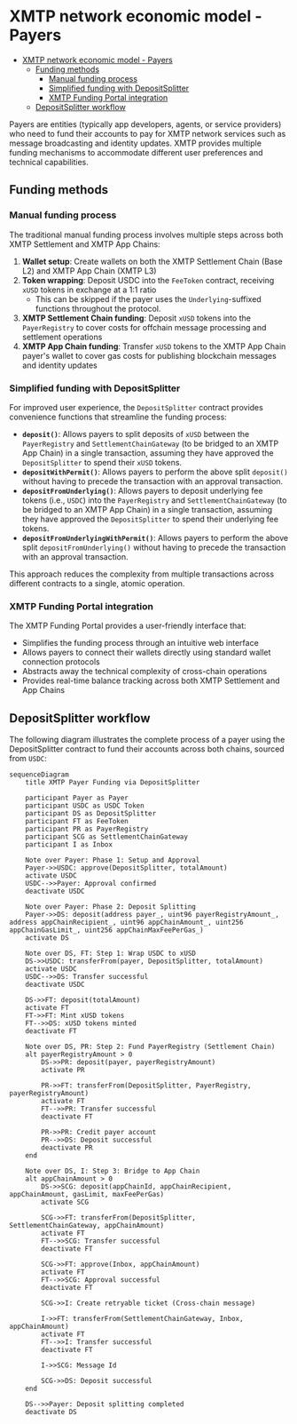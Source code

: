 # XMTP network economic model - Payers

- [XMTP network economic model - Payers](#xmtp-network-economic-model---payers)
  - [Funding methods](#funding-methods)
    - [Manual funding process](#manual-funding-process)
    - [Simplified funding with DepositSplitter](#simplified-funding-with-depositsplitter)
    - [XMTP Funding Portal integration](#xmtp-funding-portal-integration)
  - [DepositSplitter workflow](#depositsplitter-workflow)

Payers are entities (typically app developers, agents, or service providers) who need to fund their accounts to pay for XMTP network services such as message broadcasting and identity updates. XMTP provides multiple funding mechanisms to accommodate different user preferences and technical capabilities.

## Funding methods

### Manual funding process

The traditional manual funding process involves multiple steps across both XMTP Settlement and XMTP App Chains:

1. **Wallet setup**: Create wallets on both the XMTP Settlement Chain (Base L2) and XMTP App Chain (XMTP L3)
2. **Token wrapping**: Deposit USDC into the `FeeToken` contract, receiving `xUSD` tokens in exchange at a 1:1 ratio
   - This can be skipped if the payer uses the `Underlying`-suffixed functions throughout the protocol.
3. **XMTP Settlement Chain funding**: Deposit `xUSD` tokens into the `PayerRegistry` to cover costs for offchain message processing and settlement operations
4. **XMTP App Chain funding**: Transfer `xUSD` tokens to the XMTP App Chain payer's wallet to cover gas costs for publishing blockchain messages and identity updates

### Simplified funding with DepositSplitter

For improved user experience, the `DepositSplitter` contract provides convenience functions that streamline the funding process:

- **`deposit()`**: Allows payers to split deposits of `xUSD` between the `PayerRegistry` and `SettlementChainGateway` (to be bridged to an XMTP App Chain) in a single transaction, assuming they have approved the `DepositSplitter` to spend their `xUSD` tokens.
- **`depositWithPermit()`**: Allows payers to perform the above split `deposit()` without having to precede the transaction with an approval transaction.
- **`depositFromUnderlying()`**: Allows payers to deposit underlying fee tokens (i.e., `USDC`) into the `PayerRegistry` and `SettlementChainGateway` (to be bridged to an XMTP App Chain) in a single transaction, assuming they have approved the `DepositSplitter` to spend their underlying fee tokens.
- **`depositFromUnderlyingWithPermit()`**: Allows payers to perform the above split `depositFromUnderlying()` without having to precede the transaction with an approval transaction.

This approach reduces the complexity from multiple transactions across different contracts to a single, atomic operation.

### XMTP Funding Portal integration

The XMTP Funding Portal provides a user-friendly interface that:

- Simplifies the funding process through an intuitive web interface
- Allows payers to connect their wallets directly using standard wallet connection protocols
- Abstracts away the technical complexity of cross-chain operations
- Provides real-time balance tracking across both XMTP Settlement and App Chains

## DepositSplitter workflow

The following diagram illustrates the complete process of a payer using the DepositSplitter contract to fund their accounts across both chains, sourced from `USDC`:

```mermaid
sequenceDiagram
    title XMTP Payer Funding via DepositSplitter

    participant Payer as Payer
    participant USDC as USDC Token
    participant DS as DepositSplitter
    participant FT as FeeToken
    participant PR as PayerRegistry
    participant SCG as SettlementChainGateway
    participant I as Inbox

    Note over Payer: Phase 1: Setup and Approval
    Payer->>USDC: approve(DepositSplitter, totalAmount)
    activate USDC
    USDC-->>Payer: Approval confirmed
    deactivate USDC

    Note over Payer: Phase 2: Deposit Splitting
    Payer->>DS: deposit(address payer_, uint96 payerRegistryAmount_, address appChainRecipient_, uint96 appChainAmount_, uint256 appChainGasLimit_, uint256 appChainMaxFeePerGas_)
    activate DS

    Note over DS, FT: Step 1: Wrap USDC to xUSD
    DS->>USDC: transferFrom(payer, DepositSplitter, totalAmount)
    activate USDC
    USDC-->>DS: Transfer successful
    deactivate USDC

    DS->>FT: deposit(totalAmount)
    activate FT
    FT->>FT: Mint xUSD tokens
    FT-->>DS: xUSD tokens minted
    deactivate FT

    Note over DS, PR: Step 2: Fund PayerRegistry (Settlement Chain)
    alt payerRegistryAmount > 0
        DS->>PR: deposit(payer, payerRegistryAmount)
        activate PR

        PR->>FT: transferFrom(DepositSplitter, PayerRegistry, payerRegistryAmount)
        activate FT
        FT-->>PR: Transfer successful
        deactivate FT

        PR->>PR: Credit payer account
        PR-->>DS: Deposit successful
        deactivate PR
    end

    Note over DS, I: Step 3: Bridge to App Chain
    alt appChainAmount > 0
        DS->>SCG: deposit(appChainId, appChainRecipient, appChainAmount, gasLimit, maxFeePerGas)
        activate SCG

        SCG->>FT: transferFrom(DepositSplitter, SettlementChainGateway, appChainAmount)
        activate FT
        FT-->>SCG: Transfer successful
        deactivate FT

        SCG->>FT: approve(Inbox, appChainAmount)
        activate FT
        FT-->>SCG: Approval successful
        deactivate FT

        SCG->>I: Create retryable ticket (Cross-chain message)

        I->>FT: transferFrom(SettlementChainGateway, Inbox, appChainAmount)
        activate FT
        FT-->>I: Transfer successful
        deactivate FT

        I->>SCG: Message Id

        SCG->>DS: Deposit successful
    end

    DS-->>Payer: Deposit splitting completed
    deactivate DS
```
